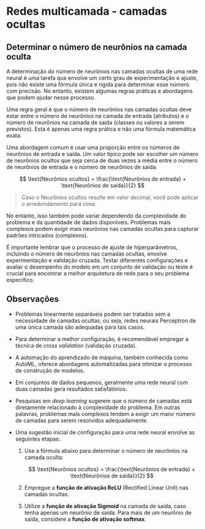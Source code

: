 # Redes multicamada - camadas ocultas

## Determinar o número de neurônios na camada oculta

A determinação do número de neurônios nas camadas ocultas de uma rede neural é uma tarefa que envolve um certo grau de experimentação e ajuste, pois não existe uma fórmula única e rígida para determinar esse número com precisão. No entanto, existem algumas regras práticas e abordagens que podem ajudar nesse processo.

Uma regra geral é que o número de neurônios nas camadas ocultas deve estar entre o número de neurônios na camada de entrada (atributos) e o número de neurônios na camada de saída (classes ou valores a serem previstos). Esta é apenas uma regra prática e não uma fórmula matemática exata.

Uma abordagem comum é usar uma proporção entre os números de neurônios de entrada e saída. Um valor típico pode ser escolher um número de neurônios ocultos que seja cerca de duas vezes a média entre o número de neurônios de entrada e o número de neurônios de saída:

$$
\text{Neurônios ocultos} = \frac{\text{Neurônios de entrada} + \text{Neurônios de saída}}{2}
$$

> Caso o $\text{Neurônios ocultos}$ resulte em valor decimal, você pode aplicar o arredondamento para cima.

No entanto, isso também pode variar dependendo da complexidade do problema e da quantidade de dados disponíveis. Problemas mais complexos podem exigir mais neurônios nas camadas ocultas para capturar padrões intricados (complexos).

É importante lembrar que o processo de ajuste de hiperparâmetros, incluindo o número de neurônios nas camadas ocultas, envolve experimentação e validação cruzada. Testar diferentes configurações e avaliar o desempenho do modelo em um conjunto de validação ou teste é crucial para encontrar a melhor arquitetura de rede para o seu problema específico.

## Observações

- Problemas linearmente separáveis podem ser tratados sem a necessidade de camadas ocultas, ou seja, redes neurais Perceptron de uma única camada são adequadas para tais casos.

- Para determinar a melhor configuração, é recomendável empregar a técnica de _cross validation_ (validação cruzada).

- A automação do aprendizado de máquina, também conhecida como AutoML, oferece abordagens automatizadas para otimizar o processo de construção de modelos.

- Em conjuntos de dados pequenos, geralmente uma rede neural com duas camadas gera resultados satisfatórios.

- Pesquisas em _deep learning_ sugerem que o número de camadas está diretamente relacionado à complexidade do problema. Em outras palavras, problemas mais complexos tendem a exigir um maior número de camadas para serem resolvidos adequadamente.

- Uma sugestão inicial de configuração para uma rede neural envolve as seguintes etapas:

  1. Use a fórmula abaixo para determinar o número de neurônios na camada oculta:

     $$
     \text{Neurônios ocultos} = \frac{\text{Neurônios de entrada} + \text{Neurônios de saída}}{2}
     $$

  2. Empregue a **função de ativação ReLU** (Rectified Linear Unit) nas camadas ocultas.

  3. Utilize a **função de ativação Sigmoid** na camada de saída, caso tenha apenas um neurônio de saída. Para mais de um neurônio de saída, considere a **função de ativação softmax**.
